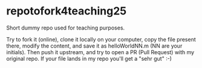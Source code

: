 # repotofork4teaching25
Short dummy repo used for teaching purposes.

Try to fork it (online), clone it locally on your computer, copy the file present there, modify the content, and save it as helloWorldNN.m (NN are your initials). Then push it upstream, and try to open a PR (Pull Request) with my original repo. If your file lands in my repo you'll get a "sehr gut" :-)
